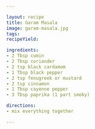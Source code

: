 ```yaml
---

layout: recipe
title: Garam Masala
image: garam-masala.jpg
tags: 
recipeYield: 

ingredients:
- 2 Tbsp cumin
- 2 Tbsp coriander
- 2 tsp black cardamom
- 1 Tbsp black pepper
- 2 tsp fenugreek or mustard
- 2 tsp cinnamon
- 1 Tbsp cayenne pepper
- 3 Tbsp paprika (1 part smoky)

directions:
- mix everything together

---
```

